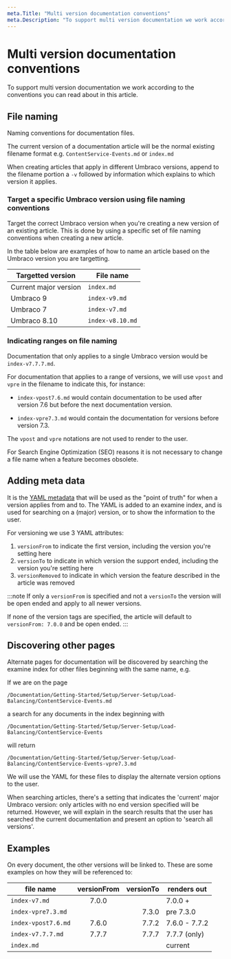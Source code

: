 ```yaml
---
meta.Title: "Multi version documentation conventions"
meta.Description: "To support multi version documentation we work according to the conventions you can read about in this article."
---
```


# Multi version documentation conventions

To support multi version documentation we work according to the conventions you can read about in this article.

## File naming

Naming conventions for documentation files.

The current version of a documentation article will be the normal existing filename format e.g. `ContentService-Events.md` or `index.md`

When creating articles that apply in different Umbraco versions, append to the filename portion a `-v` followed by information which explains to which version it applies.

### Target a specific Umbraco version using file naming conventions

Target the correct Umbraco version when you're creating a new version of an existing article. This is done by using a specific set of file naming conventions when creating a new article.

In the table below are examples of how to name an article based on the Umbraco version you are targetting.

|Targetted version        |File name          |
|-------------------------|-------------------|
|Current major version    |`index.md`         |
|Umbraco 9                |`index-v9.md`      |
|Umbraco 7                |`index-v7.md`      |
|Umbraco 8.10             |`index-v8.10.md`   |

### Indicating ranges on file naming

Documentation that only applies to a single Umbraco version would be `index-v7.7.7.md`.

For documentation that applies to a range of versions, we will use `vpost` and `vpre` in the filename to indicate this, for instance:

* `index-vpost7.6.md` would contain documentation to be used after version 7.6 but before the next documentation version. 

* `index-vpre7.3.md` would contain the documentation for versions before version 7.3.

The `vpost` and `vpre` notations are not used to render to the user.

For Search Engine Optimization (SEO) reasons it is not necessary to change a file name when a feature becomes obsolete.

## Adding meta data

It is the [YAML metadata](../Adding-Metadata) that will be used as the "point of truth" for when a version applies from and to.
The YAML is added to an examine index, and is used for searching on a (major) version, or to show the information to the user.

For versioning we use 3 YAML attributes:

1. `versionFrom` to indicate the first version, including the version you're setting here
2. `versionTo` to indicate in which version the support ended, including the version you're setting here
3. `versionRemoved` to indicate in which version the feature described in the article was removed

:::note
If only a `versionFrom` is specified and not a `versionTo` the version will be open ended and apply to all newer versions.

If none of the version tags are specified, the article will default to `versionFrom: 7.0.0` and be open ended.
:::

## Discovering other pages

Alternate pages for documentation will be discovered by searching the examine index for other files beginning with the same name, e.g.

If we are on the page

    /Documentation/Getting-Started/Setup/Server-Setup/Load-Balancing/ContentService-Events.md

a search for any documents in the index beginning with

    /Documentation/Getting-Started/Setup/Server-Setup/Load-Balancing/ContentService-Events

will return

    /Documentation/Getting-Started/Setup/Server-Setup/Load-Balancing/ContentService-Events-vpre7.3.md

We will use the YAML for these files to display the alternate version options to the user.

When searching articles, there's a setting that indicates the 'current' major Umbraco version: only articles with no end version specified will be returned. However, we will explain in the search results that the user has searched the current documentation and present an option to 'search all versions'.

## Examples

On every document, the other versions will be linked to. These are some examples on how they will be referenced to:

file name                             | versionFrom  | versionTo | renders out
-------                               |:------------:|     -----:| ---
`index-v7.md`                         | 7.0.0        |           | 7.0.0 +
`index-vpre7.3.md`                   |              | 7.3.0     | pre 7.3.0
`index-vpost7.6.md`                  | 7.6.0        | 7.7.2     | 7.6.0 - 7.7.2
`index-v7.7.7.md`                     | 7.7.7        | 7.7.7     | 7.7.7 (only)
`index.md`                            |              |           | current
